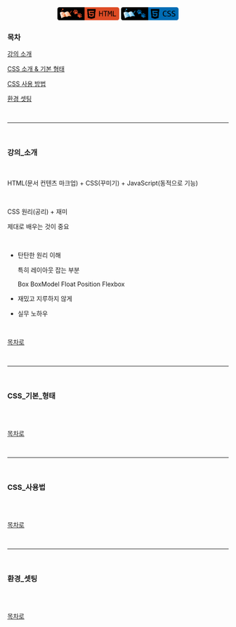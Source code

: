 <p align="center">
    <a href="https://github.com/seol-yu/TIL/tree/master/HTML_CSS/HTML_CSS">
    <img src="https://github.com/seol-yu/TIL/blob/master/images/html-badge-logo.png?raw=true" height=30 /></a>
    <a href="https://github.com/seol-yu/TIL/tree/master/HTML_CSS/HTML_CSS">
    <img src="https://github.com/seol-yu/TIL/blob/master/images/css-badge-logo.png?raw=true" height=30 /></a>
</p>

### 목차

[강의 소개](#강의_소개)

[CSS 소개 & 기본 형태](#CSS_기본_형태)

[CSS 사용 방법](#CSS_사용법)

[환경 셋팅](#환경_셋팅)

<br />

---

<br />

### 강의_소개

<br />

HTML(문서 컨텐츠 마크업) + CSS(꾸미기) + JavaScript(동적으로 기능)

<br />

CSS 원리(공리) + 재미

제대로 배우는 것이 중요

<br />

* 탄탄한 원리 이해

  특히 레이아웃 잡는 부분

  Box BoxModel Float Position Flexbox

* 재밌고 지루하지 않게

* 실무 노하우

<br />

[목차로](#목차)

<br />

---

<br />

### CSS_기본_형태

<br />



<br />

[목차로](#목차)

<br />

---

<br />

### CSS_사용법

<br />


<br />

[목차로](#목차)

<br />

---

<br />

### 환경_셋팅

<br />


<br />

[목차로](#목차)

<br />

